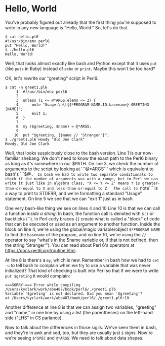 # Hello, World

You've probably figured out already that the first thing you're supposed to write in any new language is "Hello, World."  So, let's do that.

```
$ cat hello.pl6
#!/usr/bin/env perl6
put "Hello, World!"
$ ./hello.pl6
Hello, World!
```

Well, that looks almost exactly like bash and Python except that it uses ```put``` (like ```puts``` in Ruby) instead of ```echo``` or ```print```.  Maybe this won't be too hard?  

OK, let's rewrite our "greeting" script in Perl6.  

```
$ cat -n greet1.pl6
     1 	#!/usr/bin/env perl6
     2
     3 	unless (1 <= @*ARGS.elems <= 2) {
     4 	    note "Usage:\n\t{$*PROGRAM-NAME.IO.basename} GREETING [NAME]";
     5 	    exit 1;
     6 	}
     7
     8 	my ($greeting, $name) = @*ARGS;
     9
    10 	put "$greeting, {$name // 'Stranger'}";
$ ./greet1.pl6 Howdy "Old Joe Clark"
Howdy, Old Joe Clark
```

Well, that looks suspiciously close to the bash version.  Line 1 is our now-familiar shebang.  We don't need to know the exact path to the Perl6 binary as long as it's somewhere in our $PATH.  On line 3, we check the number of arguments to the script by looking at ```@*ARGS``` which is equivalent to bash's ```$@```.  In bash we had to write two separate conditionals to check if the number of arguments was with a range, but in Perl we can write it just like in algebra class, "X <= Y <= Z" means Y is greater-than-or-equal to X and less-than-or-equal to Z.  The call to ```note``` is a way to print to STDERR, and we're formatting a standard "Usage" statement.  On line 5 we see that we can "exit 1" just as in bash.

One very bash-like thing we see on lines 4 and 10 Line 10 is that we can call a function *inside a string*.  In bash, the function call is denoted with ```$()``` or backticks (\`\`).  In Perl curly braces ```{}``` create what is called a "block" of code that can be executed or used as an argument to another function.  Inside the block on line 4, we're using the global/magic variable/object ```$*PROGRAM-NAME``` to find the ```basename``` of the program, and on line 10, we're using the ```//``` operator to say "what's in the $name variable or, if that is not defined, then the string 'Stranger'").  You can read about Perl 6's operators at https://docs.perl6.org/routine.html.

At line 8 is there's a ```my```, which is new.  Remember in bash how we had to ```set -u``` to tell bash to complain when we try to use a variable that was never initialized?  That kind of checking is built into Perl so that if we were to write ```put $greting``` it would complain:

```
===SORRY!=== Error while compiling /Users/kyclark/work/abe487/book/perl6/./greet1.pl6
Variable '$greting' is not declared. Did you mean '$greeting'?
at /Users/kyclark/work/abe487/book/perl6/./greet1.pl6:10
```

Another difference at line 8 is that we can assign two variables, "greeting" and "name," in one line by using a list (the parentheses) on the left-hand side ("LHS" in CS parlance).

Now to talk about the differences in those sigils.  We've seen them in bash, and they're in awk and sed, too, but they are usually just ```$``` signs.  Now're we're seeing ```$*SPEC``` and ```@*ARGS```.  We need to talk about data shapes.